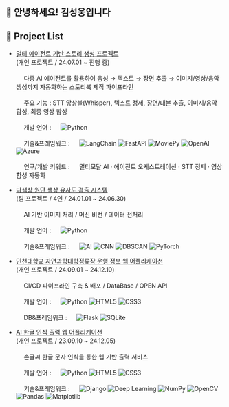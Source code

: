 ## 👋 안녕하세요! 김성웅입니다
## 🌟 Project List

- [ 멀티 에이전트 기반 스토리 생성 프로젝트 ](https://github.com/swk5276/ko_storyagent_st2)  
  (개인 프로젝트 / 24.07.01 ~ 진행 중)  
  <br/>&emsp; 다중 AI 에이전트를 활용하여 음성 → 텍스트 → 장면 추출 → 이미지/영상/음악 생성까지 자동화하는 스토리북 제작 파이프라인  
  <br/>&emsp; 주요 기능 : STT 앙상블(Whisper), 텍스트 정제, 장면/대본 추출, 이미지/음악 합성, 최종 영상 합성  
  <br/>&emsp; 개발 언어 : &emsp; ![Python](https://img.shields.io/badge/-Python-3776AB?logo=python&logoColor=white&style=flat-square)  
  <br/>&emsp; 기술&프레임워크 : &emsp; ![LangChain](https://img.shields.io/badge/-LangChain-1E90FF?style=flat-square) ![FastAPI](https://img.shields.io/badge/-FastAPI-009688?logo=fastapi&logoColor=white&style=flat-square) ![MoviePy](https://img.shields.io/badge/-MoviePy-FF6F00?style=flat-square) ![OpenAI](https://img.shields.io/badge/-OpenAI-412991?logo=openai&logoColor=white&style=flat-square) ![Azure](https://img.shields.io/badge/-Azure-0078D4?logo=microsoftazure&logoColor=white&style=flat-square)  
  <br/>&emsp; 연구/개발 키워드 : &emsp; 멀티모달 AI · 에이전트 오케스트레이션 · STT 정제 · 영상 합성 자동화  

- [ 다색상 원단 색상 유사도 검출 시스템 ](https://github.com/inu-ese-capstone-design-team-YSN)  
  (팀 프로젝트 / 4인 / 24.01.01 ~ 24.06.30)  
  <br/>&emsp; AI 기반 이미지 처리 / 머신 비전 / 데이터 전처리  
  <br/>&emsp; 개발 언어 : &emsp; ![Python](https://img.shields.io/badge/-Python-3776AB?logo=python&logoColor=white&style=flat-square)  
  <br/>&emsp; 기술&프레임워크 : &emsp; ![AI](https://img.shields.io/badge/-AI-0096FF?logo=artificial-intelligence&logoColor=white&style=flat-square) ![CNN](https://img.shields.io/badge/-CNN-FF6F00?style=flat-square) ![DBSCAN](https://img.shields.io/badge/-DBSCAN-4CAF50?style=flat-square) ![PyTorch](https://img.shields.io/badge/-PyTorch-EE4C2C?logo=pytorch&logoColor=white&style=flat-square)  

- [ 인천대학교 자연과학대학정류장 운행 정보 웹 어플리케이션 ](https://github.com/swk5276/Data-Driven-Web-Application)  
  (개인 프로젝트 / 24.09.01 ~ 24.12.10)  
  <br/>&emsp; CI/CD 파이프라인 구축 & 배포 / DataBase / OPEN API  
  <br/>&emsp; 개발 언어 : &emsp; ![Python](https://img.shields.io/badge/-Python-3776AB?logo=python&logoColor=white&style=flat-square) ![HTML5](https://img.shields.io/badge/-HTML5-E34F26?logo=html5&logoColor=white&style=flat-square) ![CSS3](https://img.shields.io/badge/-CSS3-1572B6?logo=css3&logoColor=white&style=flat-square)  
  <br/>&emsp; DB&프레임워크 : &emsp; ![Flask](https://img.shields.io/badge/-Flask-000000?logo=flask&logoColor=white&style=flat-square) ![SQLite](https://img.shields.io/badge/-SQLite-003B57?logo=sqlite&logoColor=white&style=flat-square)  

- [ AI 한글 인식 출력 웹 어플리케이션 ](https://github.com/swk5276/Hand_recognition_Using_AI.git)  
  (개인 프로젝트 / 23.09.10 ~ 24.12.05)  
  <br/>&emsp; 손글씨 한글 문자 인식을 통한 웹 기반 출력 서비스  
  <br/>&emsp; 개발 언어 : &emsp; ![Python](https://img.shields.io/badge/-Python-3776AB?logo=python&logoColor=white&style=flat-square) ![HTML5](https://img.shields.io/badge/-HTML5-E34F26?logo=html5&logoColor=white&style=flat-square) ![CSS3](https://img.shields.io/badge/-CSS3-1572B6?logo=css3&logoColor=white&style=flat-square)  
  <br/>&emsp; 기술&프레임워크 : &emsp; ![Django](https://img.shields.io/badge/-Django-000000?logo=django&logoColor=white&style=flat-square) ![Deep Learning](https://img.shields.io/badge/-Deep%20Learning-FF6F00?logo=tensorflow&logoColor=white&style=flat-square) ![NumPy](https://img.shields.io/badge/-NumPy-013243?logo=numpy&logoColor=white&style=flat-square) ![OpenCV](https://img.shields.io/badge/-OpenCV-5C3EE8?logo=opencv&logoColor=white&style=flat-square) ![Pandas](https://img.shields.io/badge/-Pandas-150458?logo=pandas&logoColor=white&style=flat-square) ![Matplotlib](https://img.shields.io/badge/-Matplotlib-013243?logo=python&logoColor=white&style=flat-square)  
